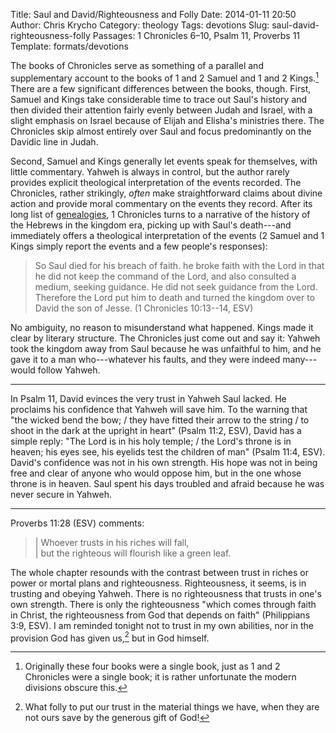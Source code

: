 Title: Saul and David/Righteousness and Folly
Date: 2014-01-11 20:50
Author: Chris Krycho
Category: theology
Tags: devotions
Slug: saul-david-righteousness-folly
Passages: 1 Chronicles 6–10, Psalm 11, Proverbs 11
Template: formats/devotions

The books of Chronicles serve as something of a parallel and supplementary
account to the books of 1 and 2 Samuel and 1 and 2 Kings.[^kings] There are a
few significant differences between the books, though. First, Samuel and Kings
take considerable time to trace out Saul's history and then divided their
attention fairly evenly between Judah and Israel, with a slight emphasis on
Israel because of Elijah and Elisha's ministries there. The Chronicles skip
almost entirely over Saul and focus predominantly on the Davidic line in Judah.

Second, Samuel and Kings generally let events speak for themselves, with little
commentary. Yahweh is always in control, but the author rarely provides explicit
theological interpretation of the events recorded. The Chronicles, rather
strikingly, *often* make straightforward claims about divine action and provide
moral commentary on the events they record. After its long list of
[genealogies](/theology/grappling-with-genealogies.html), 1 Chronicles turns to
a narrative of the history of the Hebrews in the kingdom era, picking up with
Saul's death---and immediately offers a theological interpretation of the events
(2 Samuel and 1 Kings simply report the events and a few people's responses):

> So Saul died for his breach of faith. he broke faith with the
> <span class=smcp>Lord</span> in that he did not keep the command of the
> <span class=smcp>Lord</span>, and also consulted a medium, seeking guidance.
> He did not seek guidance from the <span class=smcp>Lord</span>. Therefore the
> <span class=smcp>Lord</span> put him to death and turned the kingdom over to
> David the son of Jesse. (1 Chronicles 10:13--14, ESV)

No ambiguity, no reason to misunderstand what happened. Kings made it clear by
literary structure. The Chronicles just come out and say it: Yahweh took the
kingdom away from Saul because he was unfaithful to him, and he gave it to a man
who---whatever his faults, and they were indeed many---would follow Yahweh.

---

In Psalm 11, David evinces the very trust in Yahweh Saul lacked. He proclaims
his confidence that Yahweh will save him. To the warning that "the wicked bend
the bow; / they have fitted their arrow to the string / to shoot in the dark at
the upright in heart" (Psalm 11:2, ESV), David has a simple reply: "The <span
class=smcp>Lord</span> is in his holy temple; / the <span
class=smcp>Lord</span>'s throne is in heaven; his eyes
see, his eyelids test the children of man" (Psalm 11:4, ESV). David's confidence
was not in his own strength. His hope was not in being free and clear of anyone
who would oppose him, but in the one whose throne is in heaven. Saul spent his
days troubled and afraid because he was never secure in Yahweh.

---

Proverbs 11:28 (ESV) comments:

> | Whoever trusts in his riches will fall,  
> |     but the righteous will flourish like a green leaf.

The whole chapter resounds with the contrast between trust in riches or power or
mortal plans and righteousness. Righteousness, it seems, is in trusting and
obeying Yahweh. There is no righteousness that trusts in one's own strength.
There is only the righteousness "which comes through faith in Christ, the
righteousness from God that depends on faith" (Philippians 3:9, ESV). I am
reminded tonight not to trust in my own abilities, nor in the provision God has
given us,[^provision] but in God himself.

[^kings]: Originally these four books were a single book, just as 1 and 2
Chronicles were a single book; it is rather unfortunate the modern divisions
obscure this.

[^provision]: What folly to put our trust in the material things we have, when
they are not ours save by the generous gift of God!